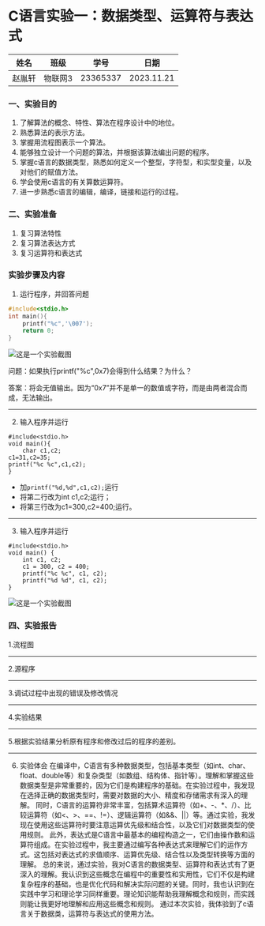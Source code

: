 # C语言实验一：数据类型、运算符与表达式

姓名|班级|学号|日期
---|---|---|---
赵胤轩|物联网3|23365337|2023.11.21

### 一、实验目的

1. 了解算法的概念、特性、算法在程序设计中的地位。
2. 熟悉算法的表示方法。
3. 掌握用流程图表示一个算法。
4. 能够独立设计一个问题的算法，并根据该算法编出问题的程序。
5. 掌握c语言的数据类型，熟悉如何定义一个整型，字符型，和实型变量，以及对他们的赋值方法。
6. 学会使用c语言的有关算数运算符。
7. 进一步熟悉c语言的编辑，编译，链接和运行的过程。

### 二、实验准备
1. 复习算法特性
2. 复习算法表达方式
3. 复习运算符和表达式

### 实验步骤及内容

1. 运行程序，并回答问题
```C
#include<stdio.h>
int main(){
    printf("%c",'\007');
    return 0;
}
 ```
![这是一个实验截图]([https://github.com/sweet-lover/C-1/blob/main/5%7BY5(3T26PEA)%5D%60%5BT%7DO%5D4K7.png])


 问题：如果执行printf("%c",0x7)会得到什么结果？为什么？
 
 答案：将会无值输出。因为“0x7”并不是单一的数值或字符，而是由两者混合而成，无法输出。

 ****

 2. 输入程序并运行
```
#include<stdio.h>
void main(){
    char c1,c2;
c1=31,c2=35;
printf("%c %c",c1,c2);
}
```

- 加`printf("%d,%d",c1,c2);`运行
- 将第二行改为int c1,c2;运行；
- 将第三行改为c1=300,c2=400;运行。

-----

3. 输入程序并运行
```
#include<stdio.h>
void main() {
    int c1, c2;
    c1 = 300, c2 = 400;
    printf("%c %c", c1, c2);
    printf("%d %d", c1, c2);
}
```
![这是一个实验截图]([5{Y5(3T26PEA)]`[T}O]4K7.png])
### 四、实验报告
1.流程图
***
2.源程序
***
3.调试过程中出现的错误及修改情况
***
4.实验结果
***
5.根据实验结果分析原有程序和修改过后的程序的差别。
***
6. 实验体会
在编译中，C语言有多种数据类型，包括基本类型（如int、char、float、double等）和复杂类型（如数组、结构体、指针等）。理解和掌握这些数据类型是非常重要的，因为它们是构建程序的基础。在实验过程中，我发现在选择正确的数据类型时，需要对数据的大小、精度和存储需求有深入的理解。
同时，C语言的运算符非常丰富，包括算术运算符（如+、-、*、/）、比较运算符（如<、>、==、!=）、逻辑运算符（如&&、||）等。通过实验，我发现在使用这些运算符时要注意运算优先级和结合性，以及它们对数据类型的使用规则。
此外，表达式是C语言中最基本的编程构造之一，它们由操作数和运算符组成。在实验过程中，我主要通过编写各种表达式来理解它们的运作方式。这包括对表达式的求值顺序、运算优先级、结合性以及类型转换等方面的理解。
总的来说，通过实验，我对C语言的数据类型、运算符和表达式有了更深入的理解。我认识到这些概念在编程中的重要性和实用性，它们不仅是构建复杂程序的基础，也是优化代码和解决实际问题的关键。同时，我也认识到在实践中学习和理论学习同样重要。理论知识能帮助我理解概念和规则，而实践则能让我更好地理解和应用这些概念和规则。
通过本次实验，我体验到了c语言关于数据类，运算符与表达式的使用方法。
